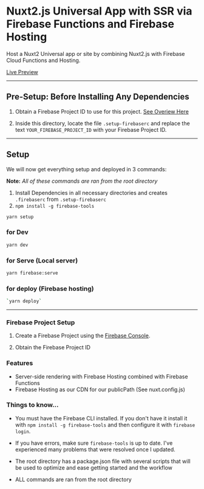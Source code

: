 # Nuxt2.js Universal App with SSR via Firebase Functions and Firebase Hosting

Host a Nuxt2 Universal app or site by combining Nuxt2.js with Firebase Cloud Functions and Hosting.

[Live Preview](https://fir-630f1.firebaseapp.com)

---

## Pre-Setup: Before Installing Any Dependencies

1. Obtain a Firebase Project ID to use for this project. [See Overiew Here](#firebase-project-setup)

2. Inside this directory, locate the file `.setup-firebaserc` and replace the text `YOUR_FIREBASE_PROJECT_ID` with your Firebase Project ID.

---

## Setup

We will now get everything setup and deployed in 3 commands:

**Note:** _All of these commands are ran from the root directory_

1. Install Dependencies in all necessary directories and creates `.firebaserc` from `.setup-firebaserc`
2. `npm install -g firebase-tools`

```bash
yarn setup
```

### for Dev

```bash
yarn dev
```

### for Serve (Local server)

```bash
yarn firebase:serve
```

### for deploy  (Firebase hosting)

```bash
`yarn deploy`
```

---

### Firebase Project Setup

1. Create a Firebase Project using the [Firebase Console](https://console.firebase.google.com).

2. Obtain the Firebase Project ID

### Features

- Server-side rendering with Firebase Hosting combined with Firebase Functions
- Firebase Hosting as our CDN for our publicPath (See nuxt.config.js)

### Things to know...

- You must have the Firebase CLI installed. If you don't have it install it with `npm install -g firebase-tools` and then configure it with `firebase login`.

- If you have errors, make sure `firebase-tools` is up to date. I've experienced many problems that were resolved once I updated.

* The root directory has a package.json file with several scripts that will be used to optimize and ease getting started and the workflow

* ALL commands are ran from the root directory
